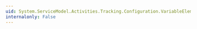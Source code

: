 ```yaml
---
uid: System.ServiceModel.Activities.Tracking.Configuration.VariableElement.Properties
internalonly: False
---
```

